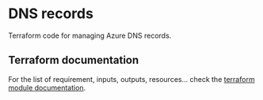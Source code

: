 # DNS records

Terraform code for managing Azure DNS records.

## Terraform documentation
For the list of requirement, inputs, outputs, resources... check the [terraform module documentation](tfdocs).
